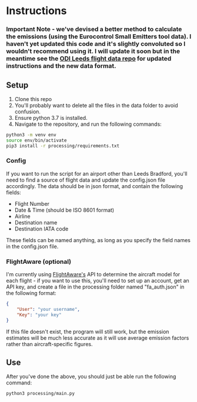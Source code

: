 # Instructions

### **Important Note - we've devised a better method to calculate the emissions (using the Eurocontrol Small Emitters tool data). I haven't yet updated this code and it's slightly convoluted so I wouldn't recommend using it. I will update it soon but in the meantime see the [ODI Leeds flight data repo](https://github.com/odileeds/flight-data) for updated instructions and the new data format.**

## Setup
1. Clone this repo
2. You'll probably want to delete all the files in the data folder to avoid confusion.
3. Ensure python 3.7 is installed.
4. Navigate to the repository, and run the following commands:
```bash
python3 -m venv env
source env/bin/activate
pip3 install -r processing/requirements.txt
```

### Config
If you want to run the script for an airport other than Leeds Bradford, you'll need to find a source of flight data and update the config.json file accordingly. The data should be in json format, and contain the following fields:
* Flight Number
* Date & Time (should be ISO 8601 format)
* Airline
* Destination name
* Destination IATA code

These fields can be named anything, as long as you specify the field names in the config.json file.

### FlightAware (optional)
I'm currently using [FlightAware's](https://flightaware.com) API to determine the aircraft model for each flight - if you want to use this, you'll need to set up an account, get an API key, and create a file in the processing folder named "fa_auth.json" in the following format:
```json
{
    "User": "your username",
    "Key": "your key"
}
```
If this file doesn't exist, the program will still work, but the emission estimates will be much less accurate as it will use average emission factors rather than aircraft-specific figures.


## Use
After you've done the above, you should just be able run the following command:
```bash
python3 processing/main.py
```


